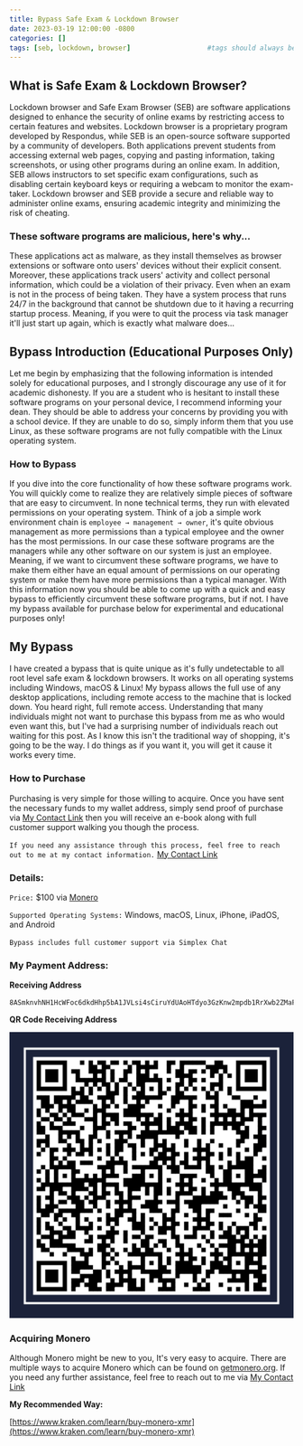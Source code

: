 ```yaml
---
title: Bypass Safe Exam & Lockdown Browser
date: 2023-03-19 12:00:00 -0800
categories: []
tags: [seb, lockdown, browser]                   #tags should always be lowercase
---
```


## What is Safe Exam & Lockdown Browser?
Lockdown browser and Safe Exam Browser (SEB) are software applications designed to enhance the security of online exams by restricting access to certain features and websites. Lockdown browser is a proprietary program developed by Respondus, while SEB is an open-source software supported by a community of developers. Both applications prevent students from accessing external web pages, copying and pasting information, taking screenshots, or using other programs during an online exam. In addition, SEB allows instructors to set specific exam configurations, such as disabling certain keyboard keys or requiring a webcam to monitor the exam-taker. Lockdown browser and SEB provide a secure and reliable way to administer online exams, ensuring academic integrity and minimizing the risk of cheating.

### These software programs are malicious, here's why...
These applications act as malware, as they install themselves as browser extensions or software onto users' devices without their explicit consent. Moreover, these applications track users' activity and collect personal information, which could be a violation of their privacy. Even when an exam is not in the process of being taken. They have a system process that runs 24/7 in the background that cannot be shutdown due to it having a recurring startup process. Meaning, if you were to quit the process via task manager it'll just start up again, which is exactly what malware does...

## Bypass Introduction (Educational Purposes Only)
Let me begin by emphasizing that the following information is intended solely for educational purposes, and I strongly discourage any use of it for academic dishonesty. If you are a student who is hesitant to install these software programs on your personal device, I recommend informing your dean. They should be able to address your concerns by providing you with a school device. If they are unable to do so, simply inform them that you use Linux, as these software programs are not fully compatible with the Linux operating system.

### How to Bypass 
If you dive into the core functionality of how these software programs work. You will quickly come to realize they are relatively simple pieces of software that are easy to circumvent. In none technical terms, they run with elevated permissions on your operating system. Think of a job a simple work environment chain is `employee → management → owner`, it's quite obvious management as more permissions than a typical employee and the owner has the most permissions. In our case these software programs are the managers while any other software on our system is just an employee. Meaning, if we want to circumvent these software programs, we have to make them either have an equal amount of permissions on our operating system or make them have more permissions than a typical manager. With this information now you should be able to come up with a quick and easy bypass to efficiently circumvent these software programs, but if not. I have my bypass available for purchase below for experimental and educational purposes only!

## My Bypass 
I have created a bypass that is quite unique as it's fully undetectable to all root level safe exam & lockdown browsers. It works on all operating systems including Windows, macOS & Linux! My bypass allows the full use of any desktop applications, including remote access to the machine that is locked down. You heard right, full remote access. Understanding that many individuals might not want to purchase this bypass from me as who would even want this, but I've had a surprising number of individuals reach out waiting for this post. As I know this isn't the traditional way of shopping, it's going to be the way. I do things as if you want it, you will get it cause it works every time.

### How to Purchase
Purchasing is very simple for those willing to acquire. Once you have sent the necessary funds to my wallet address, simply send proof of purchase via [My Contact Link](https://simplex.chat/contact#/?v=1-2&smp=smp%3A%2F%2F0YuTwO05YJWS8rkjn9eLJDjQhFKvIYd8d4xG8X1blIU%3D%40smp8.simplex.im%2F4dgDprEeyoZrmJCgU2GBv7zIIvjSg4Qt%23%2F%3Fv%3D1-2%26dh%3DMCowBQYDK2VuAyEAxLm3lJtPPwoIE3e-4eS2348cbjMIaVqEqVLDUDz0NDc%253D%26srv%3Dbeccx4yfxxbvyhqypaavemqurytl6hozr47wfc7uuecacjqdvwpw2xid.onion) then you will receive an e-book along with full customer support walking you though the process.

`If you need any assistance through this process, feel free to reach out to me at my contact information.` [My Contact Link](https://simplex.chat/contact#/?v=1-2&smp=smp%3A%2F%2F0YuTwO05YJWS8rkjn9eLJDjQhFKvIYd8d4xG8X1blIU%3D%40smp8.simplex.im%2F4dgDprEeyoZrmJCgU2GBv7zIIvjSg4Qt%23%2F%3Fv%3D1-2%26dh%3DMCowBQYDK2VuAyEAxLm3lJtPPwoIE3e-4eS2348cbjMIaVqEqVLDUDz0NDc%253D%26srv%3Dbeccx4yfxxbvyhqypaavemqurytl6hozr47wfc7uuecacjqdvwpw2xid.onion)

### Details:

`Price:` $100 via [Monero](https://www.getmonero.org/) 

`Supported Operating Systems:` Windows, macOS, Linux, iPhone, iPadOS, and Android

`Bypass includes full customer support via Simplex Chat`

### My Payment Address:

**Receiving Address**
~~~
8ASmknvhNH1HcWFoc6dkdHhp5bA1JVLsi4sCiruYdUAoHTdyo3GzKnw2mpdb1RrXwb2ZMaFxwwhBcfZ2gsVbncKtMw1c5sx
~~~

**QR Code Receiving Address**

![QR Code Monero Address Image](/assets/img/bypass%20safe%20exam%20and%20lockdown%20browser/monero.png)

### Acquiring Monero
Although Monero might be new to you, It's very easy to acquire. There are multiple ways to acquire Monero which can be found on [getmonero.org](https://www.getmonero.org/). If you need any further assistance, feel free to reach out to me via [My Contact Link](https://simplex.chat/contact#/?v=1-2&smp=smp%3A%2F%2F0YuTwO05YJWS8rkjn9eLJDjQhFKvIYd8d4xG8X1blIU%3D%40smp8.simplex.im%2F4dgDprEeyoZrmJCgU2GBv7zIIvjSg4Qt%23%2F%3Fv%3D1-2%26dh%3DMCowBQYDK2VuAyEAxLm3lJtPPwoIE3e-4eS2348cbjMIaVqEqVLDUDz0NDc%253D%26srv%3Dbeccx4yfxxbvyhqypaavemqurytl6hozr47wfc7uuecacjqdvwpw2xid.onion)

**My Recommended Way:**

[https://www.kraken.com/learn/buy-monero-xmr](https://www.kraken.com/learn/buy-monero-xmr)